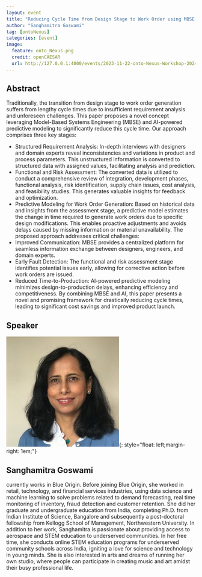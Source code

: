 ```yaml
---
layout: event
title: "Reducing Cycle Time from Design Stage to Work Order using MBSE and AI: A Concept"
author: "Sanghamitra Goswami"
tag: [ontoNexus]
categories: [event]
image:
  feature: onto_Nexus.png
  credit: openCAESAR
  url: http://127.0.0.1:4000/events/2023-11-22-onto-Nexus-Workshop-2024
---
```


## Abstract

Traditionally, the transition from design stage to work order generation suffers from lengthy cycle times due to insufficient requirement analysis and unforeseen challenges. This paper proposes a novel concept leveraging Model-Based Systems Engineering (MBSE) and AI-powered predictive modeling to significantly reduce this cycle time.
Our approach comprises three key stages:
* Structured Requirement Analysis: In-depth interviews with designers and domain experts reveal inconsistencies and variations in product and process parameters. This unstructured information is converted to structured data with assigned values, facilitating analysis and prediction.
* Functional and Risk Assessment: The converted data is utilized to conduct a comprehensive review of integration, development phases, functional analysis, risk identification, supply chain issues, cost analysis, and feasibility studies. This generates valuable insights for feedback and optimization.
* Predictive Modeling for Work Order Generation: Based on historical data and insights from the assessment stage, a predictive model estimates the change in time required to generate work orders due to specific design modifications. This enables proactive adjustments and avoids delays caused by missing information or material unavailability.
The proposed approach addresses critical challenges:
* Improved Communication: MBSE provides a centralized platform for seamless information exchange between designers, engineers, and domain experts.
* Early Fault Detection: The functional and risk assessment stage identifies potential issues early, allowing for corrective action before work orders are issued.
* Reduced Time-to-Production: AI-powered predictive modeling minimizes design-to-production delays, enhancing efficiency and competitiveness.
By combining MBSE and AI, this paper presents a novel and promising framework for drastically reducing cycle times, leading to significant cost savings and improved product launch.

## Speaker

![Sanghamitra Goswami](img/Goswami.jpg){: style="float: left;margin-right: 1em;"}

<h2>Sanghamitra Goswami</h2> currently works in Blue Origin. Before joining Blue Origin, she worked in retail, technology, and financial services industries, using data science and machine learning to solve problems related to demand forecasting, real time monitoring of inventory, fraud detection and customer retention. 
She did her graduate and undergraduate education from India, completing Ph.D. from Indian Institute of Science, Bangalore and subsequently a post-doctoral fellowship from Kellogg School of Management, Northwestern University. In addition to her work, Sanghamitra is passionate about providing access to aerospace and STEM education to underserved communities. In her free time, she conducts online STEM education programs for underserved community schools across India, igniting a love for science and technology in young minds. She is also interested in arts and dreams of running her own studio, where people can participate in creating music and art amidst their busy professional life.
